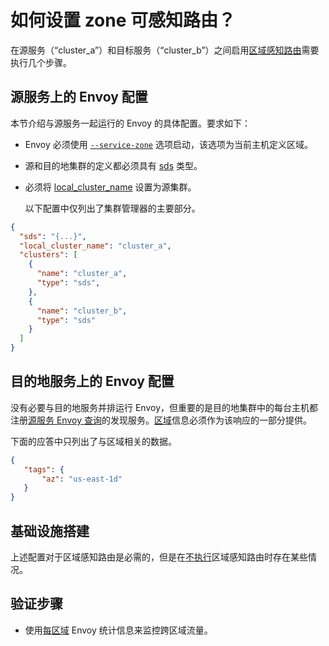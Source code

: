 # 如何设置 zone 可感知路由？

在源服务（“cluster_a”）和目标服务（“cluster_b”）之间启用[区域感知路由](../intro/arch_overview/load_balancing.mdrch-overview-load-balancing-zone-aware-routing)需要执行几个步骤。

## 源服务上的 Envoy 配置

本节介绍与源服务一起运行的 Envoy 的具体配置。要求如下：

- Envoy 必须使用 [`--service-zone`](../operations/cli.html#cmdoption-service-zone) 选项启动，该选项为当前主机定义区域。

- 源和目的地集群的定义都必须具有 [sds](../https://www.envoyproxy.io/docs/envoy/latest/aip-v1/cluster_manager/cluster#config-cluster-manager-type) 类型。

- 必须将 [local_cluster_name](../https://www.envoyproxy.io/docs/envoy/latest/aip-v1/cluster_manager/cluster_manager#config-cluster-manager-local-cluster-name) 设置为源集群。

  以下配置中仅列出了集群管理器的主要部分。

```json
{
  "sds": "{...}",
  "local_cluster_name": "cluster_a",
  "clusters": [
    {
      "name": "cluster_a",
      "type": "sds",
    },
    {
      "name": "cluster_b",
      "type": "sds"
    }
  ]
}
```

## 目的地服务上的 Envoy 配置

没有必要与目的地服务并排运行 Envoy，但重要的是目的地集群中的每台主机都注册[源服务 Envoy 查询](../https://www.envoyproxy.io/docs/envoy/latest/aip-v1/cluster_manager/sds#config-cluster-manager-sds-api)的发现服务。[区域](https://www.envoyproxy.io/docs/envoy/latest/aip-v1/cluster_manager/sds#config-cluster-manager-sds-api-host)信息必须作为该响应的一部分提供。

下面的应答中只列出了与区域相关的数据。

```json
{
   "tags": {
       "az": "us-east-1d"
   }
}
```

## 基础设施搭建

上述配置对于区域感知路由是必需的，但是在[不执行](../intro/arch_overview/load_balancing.md#arch-overview-load-balancing-zone-aware-routing-preconditions)区域感知路由时存在某些情况。

## 验证步骤

- 使用[每区域](../configuration/cluster_manager/cluster_stats.md#config-cluster-manager-cluster-per-az-stats) Envoy 统计信息来监控跨区域流量。